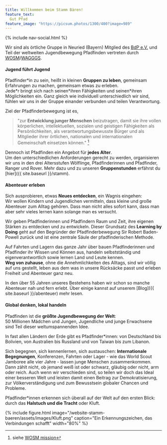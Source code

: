 ```yaml
---
title: Willkommen beim Stamm Bären!
feature_text:
  Gut Pfad
feature_image: "https://picsum.photos/1300/400?image=989"
---
```

{% include nav-social.html %}

Wir sind als örtliche Gruppe in Neuried (Bayern) Mitglied des [BdP e.V.](https://www.pfadfinden.de) und Teil der weltweiten Jugendbewegung Pfadfinden vertreten durch [WOSM](scout.org)/[WAGGGS](wagggs.org).

#### Jugend führt Jugend

Pfadfinder\*in zu sein, heißt in kleinen **Gruppen zu leben**, gemeinsam Erfahrungen zu machen, gemeinsam etwas zu erleben.  
Jede\*r bringt sich nach seinen\*ihren Fähigkeiten und seinen\*ihren Möglichkeiten ein. Ganz gleich wie individuell unterschiedlich wir sind, fühlen wir uns in der Gruppe einander verbunden und teilen Verantwortung.

Ziel der Pfadfinderbewegung ist es,
>"zur **Entwicklung junger Menschen** beizutragen, damit sie ihre vollen körperlichen, intellektuellen, sozialen und geistigen Fähigkeiten als Persönlichkeiten, als verantwortungsbewusste Bürger und als Mitglieder ihrer örtlichen, nationalen und internationalen Gemeinschaft einsetzen können."
[^1]

[^1]: siehe [WOSM mission](https://www.scout.org/vision)

Dennoch ist Pfadfinden ein Angebot für **jedes Alter**.  
Um den unterschiedlichen Anforderungen gerecht zu werden, organisieren wir uns in den drei Altersstufen Wölflinge, Pfadfinderinnen und Pfadfinder, Ranger und Rover.
Mehr dazu und zu unseren **Gruppenstunden** erfährst du [hier]({{ site.baseurl }}/stamm).

#### Abenteuer erleben

Sich ausprobieren, etwas **Neues entdecken**, ein Wagnis eingehen:  
Wir wollen Kindern und Jugendlichen vermitteln, dass kleine und große Abenteuer zum Alltag gehören. Dass man nicht alles sofort kann, dass man aber sehr vieles lernen kann solange man es versucht.

Wir geben Pfadfinderinnen und Pfadfindern Raum und Zeit, ihre eigenen Stärken zu entdecken und zu entwickeln. Dieser Grundsatz des **Learning by Doing** geht auf den Begründer der Pfadfinderbewegung Sir Robert Baden-Powell zurück und ist eine zentrale Säule der pfadfinderischen Methode.

Auf Fahrten und Lagern das ganze Jahr über bauen Pfadfinderinnen und Pfadfinder ihr Wissen und Können aus, handeln selbstständig und eigenverantwortlich sowie lernen Land und Leute kennen.  
**Weg von zuhause**, ohne die Annehmlichkeiten des Alltags, sind wir völlig auf uns gestellt, leben aus dem was in unsere Rücksäcke passt und erleben Freiheit und Abenteuer ganz neu.

In den über 55 Jahren unseres Bestehens haben wir schon so manche Abenteuer nah und fern erlebt. Über einige kannst auf unserem [Blog]({{ site.baseurl }}/abenteuer) mehr lesen.

#### Global denken, lokal handeln

Pfadfinden ist die **größte Jugendbewegung der Welt**:  
50 Millionen Mädchen und Jungen, Jugendliche und junge Erwachsene sind Teil dieser weltumspannenden Idee.

In fast allen Ländern der Erde gibt es Pfadfinder*innen: von Deutschland bis Bolivien, von Australien bis Russland und von Taiwan bis zum Libanon.

Sich begegnen, sich kennenlernen, sich austauschen: **Internationale Begegnungen**, Konferenzen, Fahrten oder Lager - wie das World Scout Jamboree alle vier Jahre - lassen junge Menschen zusammenkommen.  
Dann zählt nicht, ob jemand weiß ist oder schwarz, gläubig oder nicht, arm oder reich. Auch wenn wir verschieden sind, so teilen wir doch das Ideal einer besseren Welt und leisten damit einen Beitrag zur Demokratisierung, zur Völkerverständigung und zum Bewusstsein globaler Chancen und Probleme.

Pfadfinder*innen erkennen sich überall auf der Welt auf den ersten Blick: durch das **Halstuch und die Tracht** oder Kluft.

{% include figure.html image="/website-stamm-baeren/assets/images/Kluft.png" caption="Ein Erkennungszeichen, das Verbindungen schafft" width="80%" %}
